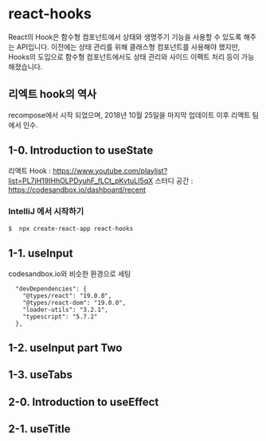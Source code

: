 # react-hooks
React의 Hook은 함수형 컴포넌트에서 상태와 생명주기 기능을 사용할 수 있도록 해주는 API입니다.
이전에는 상태 관리를 위해 클래스형 컴포넌트를 사용해야 했지만, Hooks의 도입으로
함수형 컴포넌트에서도 상태 관리와 사이드 이펙트 처리 등이 가능해졌습니다.

## 리엑트 hook의 역사
recompose에서 시작 되었으며, 2018년 10월 25일을 마지막 업데이트 이후 리액트 팀에서 인수.


## 1-0. Introduction to useState
리액트 Hook : https://www.youtube.com/playlist?list=PL7jH19IHhOLPDyuhF_fLCt_pKvtuLI5qX
스터디 공간 : https://codesandbox.io/dashboard/recent

### IntelliJ 에서 시작하기
```bash
$  npx create-react-app react-hooks
```

## 1-1. useInput
codesandbox.io와 비슷한 환경으로 세팅
```text
  "devDependencies": {
    "@types/react": "19.0.0",
    "@types/react-dom": "19.0.0",
    "loader-utils": "3.2.1",
    "typescript": "5.7.2"
  },
```

## 1-2. useInput part Two

## 1-3. useTabs

## 2-0. Introduction to useEffect

## 2-1. useTitle